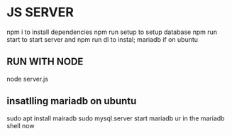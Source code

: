 # JS SERVER
npm i to install dependencies
npm run setup to setup database
npm run start to start server
and npm run dl to instal; mariadb if on ubuntu

## RUN WITH NODE
node server.js

## insatlling mariadb on ubuntu
sudo apt install mairadb 
sudo mysql.server start
mariadb
ur in the mariadb shell now